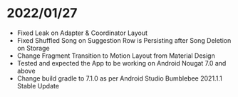 # 2022/01/27
- Fixed Leak on Adapter & Coordinator Layout
- Fixed Shuffled Song on Suggestion Row is Persisting after Song Deletion on Storage  
- Change Fragment Transition to Motion Layout from Material Design
- Tested and expected the App to be working on Android Nougat 7.0 and above
- Change build gradle to 7.1.0 as per Android Studio Bumblebee 2021.1.1 Stable Update
